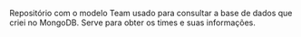 Repositório com o modelo Team usado para consultar a base de dados que criei no MongoDB. Serve para obter os times e suas informações.
